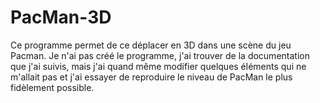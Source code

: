 # PacMan-3D
Ce programme permet de ce déplacer en 3D dans une scène du jeu Pacman. Je n'ai pas créé le programme, j'ai trouver de la documentation que j'ai suivis, mais j'ai quand même modifier quelques éléments qui ne m'allait pas et j'ai essayer de reproduire le niveau de PacMan le plus fidèlement possible.
